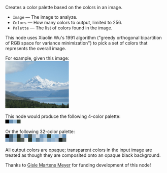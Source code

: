 Creates a color palette based on the colors in an image.

   - `Image` — The image to analyze.
   - `Colors` — How many colors to output, limited to 256.
   - `Palette` — The list of colors found in the image.

This node uses Xiaolin Wu's 1991 algorithm ("greedy orthogonal bipartition of RGB space for variance minimization") to pick a set of colors that represents the overall image.

For example, given this image:  
![](mountains.png)

This node would produce the following 4-color palette:  
![](palette-4.png)

Or the following 32-color palette:  
![](palette-32.png)

All output colors are opaque; transparent colors in the input image are treated as though they are composited onto an opaque black background.

Thanks to [Gisle Martens Meyer](https://uncannyplanet.com) for funding development of this node!
